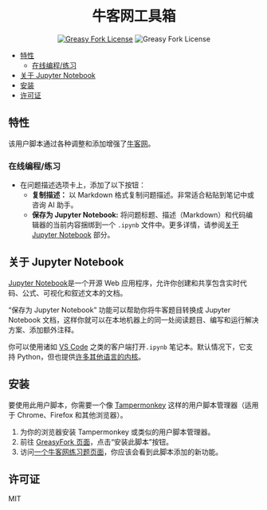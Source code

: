 <div align="center" width="100%">

# 牛客网工具箱 <!-- omit from toc -->

<a href="https://greasyfork.org/scripts/537724"><img alt="Greasy Fork License" src="https://img.shields.io/greasyfork/v/537724"></a>
![Greasy Fork License](https://img.shields.io/greasyfork/l/537724)

</div>

- [特性](#特性)
  - [在线编程/练习](#在线编程练习)
- [关于 Jupyter Notebook](#关于-jupyter-notebook)
- [安装](#安装)
- [许可证](#许可证)

## 特性

该用户脚本通过各种调整和添加增强了[牛客网](https://www.nowcoder.com/)。

### 在线编程/练习

- 在问题描述选项卡上，添加了以下按钮：
    - **复制描述：** 以 Markdown 格式复制问题描述。非常适合粘贴到笔记中或咨询 AI 助手。
    - **保存为 Jupyter Notebook:** 将问题标题、描述（Markdown）和代码编辑器的当前内容捆绑到一个 `.ipynb` 文件中。更多详情，请参阅[关于 Jupyter Notebook](#关于-jupyter-notebook) 部分。

## 关于 Jupyter Notebook

[Jupyter Notebook](https://jupyter-notebook.readthedocs.io/en/latest/)是一个开源 Web 应用程序，允许你创建和共享包含实时代码、公式、可视化和叙述文本的文档。

“保存为 Jupyter Notebook” 功能可以帮助你将牛客题目转换成 Jupyter Notebook 文档，这样你就可以在本地机器上的同一处阅读题目、编写和运行解决方案、添加额外注释。

你可以使用诸如 [VS Code](https://code.visualstudio.com/docs/datascience/jupyter-notebooks) 之类的客户端打开`.ipynb` 笔记本。默认情况下，它支持 Python，但也提供[许多其他语言的内核](https://github.com/jupyter/jupyter/wiki/Jupyter-kernels)。

## 安装

要使用此用户脚本，你需要一个像 [Tampermonkey](https://www.tampermonkey.net/) 这样的用户脚本管理器（适用于 Chrome、Firefox 和其他浏览器）。

1. 为你的浏览器安装 Tampermonkey 或类似的用户脚本管理器。
2. 前往 [GreasyFork 页面](https://greasyfork.org/zh-CN/scripts/532158)，点击“安装此脚本”按钮。
3. 访问[一个牛客网练习题页面](https://www.nowcoder.com/practice/650474f313294468a4ded3ce0f7898b9)，你应该会看到此脚本添加的新功能。

## 许可证

MIT
